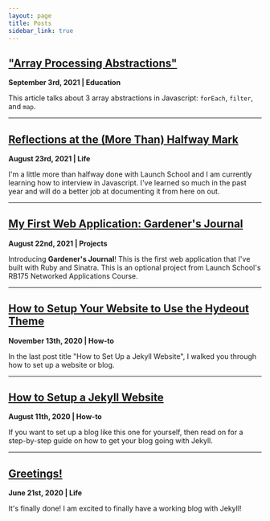 ```yaml
---
layout: page
title: Posts
sidebar_link: true
---
```


## ["Array Processing Abstractions"](https://www.feliciabacon.com/array-abstractions)
**September 3rd, 2021 | Education**

This article talks about 3 array abstractions in Javascript: `forEach`, `filter`, and `map`. 

---

## [Reflections at the (More Than) Halfway Mark](https://www.feliciabacon.com/reflections)
**August 23rd, 2021 | Life**

I'm a little more than halfway done with Launch School and I am currently learning how to interview in Javascript. I've learned so much in the past year and will do a better job at documenting it from here on out.

---

## [My First Web Application: Gardener's Journal](https://www.feliciabacon.com/gardeners-journal)
**August 22nd, 2021 | Projects**

Introducing **Gardener's Journal**! This is the first web application that I've built with Ruby and Sinatra. This is an optional project from Launch School's RB175 Networked Applications Course.

---


## [How to Setup Your Website to Use the Hydeout Theme](https://www.feliciabacon.com/setup-hydeout-theme)
**November 13th, 2020 | How-to**

In the last post title "How to Set Up a Jekyll Website", I walked you through how to set up a website or blog.  

---

## [How to Setup a Jekyll Website](https://www.feliciabacon.com/setup-jekyll-blog)
**August 11th, 2020 | How-to**

If you want to set up a blog like this one for yourself, then read on for a step-by-step guide on how to get your blog going with Jekyll. 

---

## [Greetings!](https://www.feliciabacon.com/my-first-post)
**June 21st, 2020 | Life**

It's finally done! I am excited to finally have a working blog with Jekyll! 
